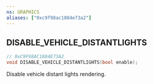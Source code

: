 ```yaml
---
ns: GRAPHICS
aliases: ["0xc9f98ac1884e73a2"]
---
```

## DISABLE_VEHICLE_DISTANTLIGHTS

```c
// 0xC9F98AC1884E73A2
void DISABLE_VEHICLE_DISTANTLIGHTS(bool enable);
```

Disable vehicle distant lights rendering.

